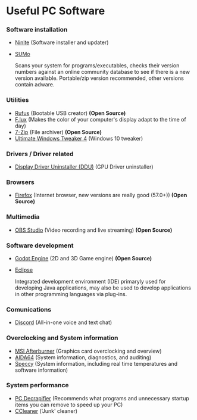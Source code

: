 # Useful PC Software

### Software installation

* [Ninite](https://ninite.com/) (Software installer and updater)
* [SUMo](http://www.kcsoftwares.com/?download)

  Scans your system for programs/executables, checks their version numbers against an online community database to see if there is a new version available. Portable/zip version recommended, other versions contain adware.
  
### Utilities

* [Rufus](http://rufus.akeo.ie/?locale=en_US) (Bootable USB creator) **(Open Source)**
* [F.lux](https://justgetflux.com/) (Makes the color of your computer's display adapt to the time of day)
* [7-Zip](http://www.7-zip.org/download.html) (File archiver) **(Open Source)**
* [Ultimate Windows Tweaker 4](http://www.thewindowsclub.com/ultimate-windows-tweaker-4-windows-10) (Windows 10 tweaker)

### Drivers / Driver related

* [Display Driver Uninstaller (DDU)](https://www.wagnardsoft.com/) (GPU Driver uninstaller)

### Browsers

* [Firefox](https://www.mozilla.org/en-US/firefox/new/) (Internet browser, new versions are really good (57.0+)) **(Open Source)**

### Multimedia

* [OBS Studio](https://obsproject.com/) (Video recording and live streaming) **(Open Source)**

### Software development

* [Godot Engine](https://godotengine.org/) (2D and 3D Game engine) **(Open Source)**
* [Eclipse](https://www.eclipse.org/) 

  Integrated development environment (IDE) primaryly used for developing Java applications, may also be used to develop applications in other programming languages via plug-ins.  

### Comunications

* [Discord](https://discordapp.com/download) (All-in-one voice and text chat)

### Overclocking and System information

* [MSI Afterburner](https://msi.com/page/afterburner) (Graphics card overclocking and overview)
* [AIDA64](https://www.aida64.com/downloads) (System information, diagnostics, and auditing)
* [Speccy](https://www.piriform.com/speccy/download) (System information, including real time temperatures and software information)

### System performance

* [PC Decrapifier](https://www.pcdecrapifier.com/download) (Recommends what programs and unnecessary startup items you can remove to speed up your PC)
* [CCleaner](https://www.piriform.com/ccleaner/download) ('Junk' cleaner)

